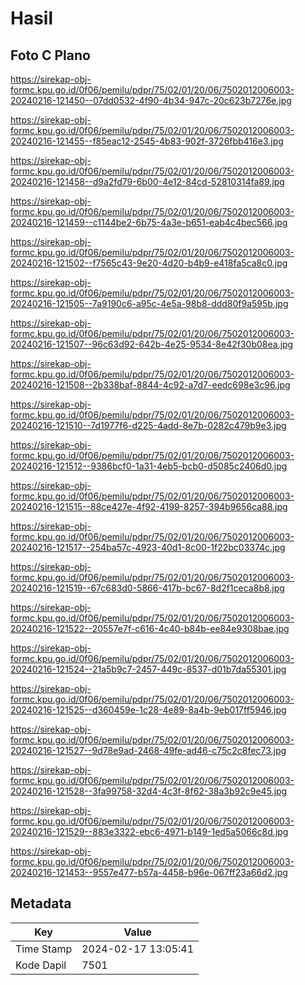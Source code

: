 # Hasil

## Foto C Plano

https://sirekap-obj-formc.kpu.go.id/0f06/pemilu/pdpr/75/02/01/20/06/7502012006003-20240216-121450--07dd0532-4f90-4b34-947c-20c623b7276e.jpg

https://sirekap-obj-formc.kpu.go.id/0f06/pemilu/pdpr/75/02/01/20/06/7502012006003-20240216-121455--f85eac12-2545-4b83-902f-3726fbb416e3.jpg

https://sirekap-obj-formc.kpu.go.id/0f06/pemilu/pdpr/75/02/01/20/06/7502012006003-20240216-121458--d9a2fd79-6b00-4e12-84cd-52810314fa89.jpg

https://sirekap-obj-formc.kpu.go.id/0f06/pemilu/pdpr/75/02/01/20/06/7502012006003-20240216-121459--c1144be2-6b75-4a3e-b651-eab4c4bec566.jpg

https://sirekap-obj-formc.kpu.go.id/0f06/pemilu/pdpr/75/02/01/20/06/7502012006003-20240216-121502--f7565c43-9e20-4d20-b4b9-e418fa5ca8c0.jpg

https://sirekap-obj-formc.kpu.go.id/0f06/pemilu/pdpr/75/02/01/20/06/7502012006003-20240216-121505--7a9190c6-a95c-4e5a-98b8-ddd80f9a595b.jpg

https://sirekap-obj-formc.kpu.go.id/0f06/pemilu/pdpr/75/02/01/20/06/7502012006003-20240216-121507--96c63d92-642b-4e25-9534-8e42f30b08ea.jpg

https://sirekap-obj-formc.kpu.go.id/0f06/pemilu/pdpr/75/02/01/20/06/7502012006003-20240216-121508--2b338baf-8844-4c92-a7d7-eedc698e3c96.jpg

https://sirekap-obj-formc.kpu.go.id/0f06/pemilu/pdpr/75/02/01/20/06/7502012006003-20240216-121510--7d1977f6-d225-4add-8e7b-0282c479b9e3.jpg

https://sirekap-obj-formc.kpu.go.id/0f06/pemilu/pdpr/75/02/01/20/06/7502012006003-20240216-121512--9386bcf0-1a31-4eb5-bcb0-d5085c2406d0.jpg

https://sirekap-obj-formc.kpu.go.id/0f06/pemilu/pdpr/75/02/01/20/06/7502012006003-20240216-121515--88ce427e-4f92-4199-8257-394b9656ca88.jpg

https://sirekap-obj-formc.kpu.go.id/0f06/pemilu/pdpr/75/02/01/20/06/7502012006003-20240216-121517--254ba57c-4923-40d1-8c00-1f22bc03374c.jpg

https://sirekap-obj-formc.kpu.go.id/0f06/pemilu/pdpr/75/02/01/20/06/7502012006003-20240216-121519--67c683d0-5866-417b-bc67-8d2f1ceca8b8.jpg

https://sirekap-obj-formc.kpu.go.id/0f06/pemilu/pdpr/75/02/01/20/06/7502012006003-20240216-121522--20557e7f-c616-4c40-b84b-ee84e9308bae.jpg

https://sirekap-obj-formc.kpu.go.id/0f06/pemilu/pdpr/75/02/01/20/06/7502012006003-20240216-121524--21a5b9c7-2457-449c-8537-d01b7da55301.jpg

https://sirekap-obj-formc.kpu.go.id/0f06/pemilu/pdpr/75/02/01/20/06/7502012006003-20240216-121525--d360459e-1c28-4e89-8a4b-9eb017ff5946.jpg

https://sirekap-obj-formc.kpu.go.id/0f06/pemilu/pdpr/75/02/01/20/06/7502012006003-20240216-121527--9d78e9ad-2468-49fe-ad46-c75c2c8fec73.jpg

https://sirekap-obj-formc.kpu.go.id/0f06/pemilu/pdpr/75/02/01/20/06/7502012006003-20240216-121528--3fa99758-32d4-4c3f-8f62-38a3b92c9e45.jpg

https://sirekap-obj-formc.kpu.go.id/0f06/pemilu/pdpr/75/02/01/20/06/7502012006003-20240216-121529--883e3322-ebc6-4971-b149-1ed5a5066c8d.jpg

https://sirekap-obj-formc.kpu.go.id/0f06/pemilu/pdpr/75/02/01/20/06/7502012006003-20240216-121453--9557e477-b57a-4458-b96e-067ff23a66d2.jpg


## Metadata

| Key        | Value               |
| ---------- | ------------------- |
| Time Stamp | 2024-02-17 13:05:41 |
| Kode Dapil | 7501                |



